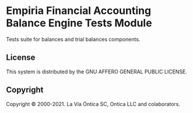 ﻿# Empiria Financial Accounting Balance Engine Tests Module

Tests suite for balances and trial balances components.

## License

This system is distributed by the GNU AFFERO GENERAL PUBLIC LICENSE.

## Copyright

Copyright © 2000-2021. La Vía Óntica SC, Ontica LLC and colaborators.
